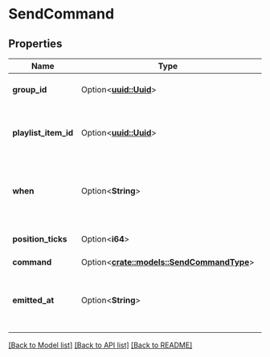 # SendCommand

## Properties

Name | Type | Description | Notes
------------ | ------------- | ------------- | -------------
**group_id** | Option<[**uuid::Uuid**](uuid::Uuid.md)> | Gets the group identifier. | [optional]
**playlist_item_id** | Option<[**uuid::Uuid**](uuid::Uuid.md)> | Gets the playlist identifier of the playing item. | [optional]
**when** | Option<**String**> | Gets or sets the UTC time when to execute the command. | [optional]
**position_ticks** | Option<**i64**> | Gets the position ticks. | [optional]
**command** | Option<[**crate::models::SendCommandType**](SendCommandType.md)> |  | [optional]
**emitted_at** | Option<**String**> | Gets the UTC time when this command has been emitted. | [optional]

[[Back to Model list]](../README.md#documentation-for-models) [[Back to API list]](../README.md#documentation-for-api-endpoints) [[Back to README]](../README.md)


